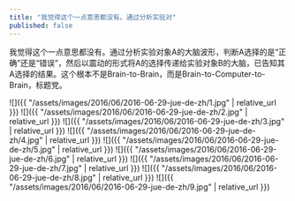 ```yaml
---
title: "我觉得这个一点意思都没有。通过分析实验对"
published: false
---
```

我觉得这个一点意思都没有。通过分析实验对象A的大脑波形，判断A选择的是“正确”还是“错误”，然后以震动的形式将A的选择传递给实验对象B的大脑，已告知其A选择的结果。这个根本不是Brain-to-Brain，而是Brain-to-Computer-to-Brain，标题党。



![]({{ "/assets/images/2016/06/2016-06-29-jue-de-zh/1.jpg" | relative_url }})
![]({{ "/assets/images/2016/06/2016-06-29-jue-de-zh/2.jpg" | relative_url }})
![]({{ "/assets/images/2016/06/2016-06-29-jue-de-zh/3.jpg" | relative_url }})
![]({{ "/assets/images/2016/06/2016-06-29-jue-de-zh/4.jpg" | relative_url }})
![]({{ "/assets/images/2016/06/2016-06-29-jue-de-zh/5.jpg" | relative_url }})
![]({{ "/assets/images/2016/06/2016-06-29-jue-de-zh/6.jpg" | relative_url }})
![]({{ "/assets/images/2016/06/2016-06-29-jue-de-zh/7.jpg" | relative_url }})
![]({{ "/assets/images/2016/06/2016-06-29-jue-de-zh/8.jpg" | relative_url }})
![]({{ "/assets/images/2016/06/2016-06-29-jue-de-zh/9.jpg" | relative_url }})
